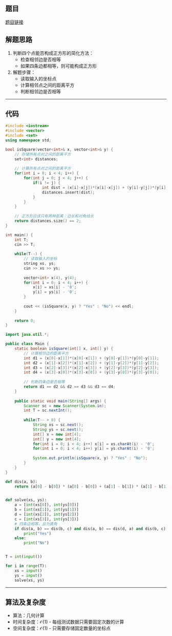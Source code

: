 ## 题目
[题目链接](https://www.nowcoder.com/practice/04c873db99a34a0c85d476be82533b98?tpId=182&tqId=314246&sourceUrl=/exam/oj&channenl=wgithub&fromPut=wgithub)

## 解题思路

1. 判断四个点能否构成正方形的简化方法：
   - 检查相邻边是否相等
   - 如果四条边都相等，则可能构成正方形
2. 解题步骤：
   - 读取输入的坐标点
   - 计算相邻点之间的距离平方
   - 判断相邻边是否相等

---

## 代码

```cpp []
#include <iostream>
#include <vector>
#include <set>
using namespace std;

bool isSquare(vector<int>& x, vector<int>& y) {
    // 存储所有点对之间的距离平方
    set<int> distances;
    
    // 计算所有点对之间的距离平方
    for(int i = 0; i < 4; i++) {
        for(int j = 0; j < 4; j++) {
            if(i != j) {
                int dist = (x[i]-x[j])*(x[i]-x[j]) + (y[i]-y[j])*(y[i]-y[j]);
                distances.insert(dist);
            }
        }
    }
    
    // 正方形应该只有两种距离：边长和对角线长
    return distances.size() == 2;
}

int main() {
    int T;
    cin >> T;
    
    while(T--) {
        // 读取输入的坐标
        string xs, ys;
        cin >> xs >> ys;
        
        vector<int> x(4), y(4);
        for(int i = 0; i < 4; i++) {
            x[i] = xs[i] - '0';
            y[i] = ys[i] - '0';
        }
        
        cout << (isSquare(x, y) ? "Yes" : "No") << endl;
    }
    
    return 0;
}
```

```java []
import java.util.*;

public class Main {
    static boolean isSquare(int[] x, int[] y) {
        // 计算相邻边的距离平方
        int d1 = (x[0]-x[1])*(x[0]-x[1]) + (y[0]-y[1])*(y[0]-y[1]);
        int d2 = (x[1]-x[2])*(x[1]-x[2]) + (y[1]-y[2])*(y[1]-y[2]);
        int d3 = (x[2]-x[3])*(x[2]-x[3]) + (y[2]-y[3])*(y[2]-y[3]);
        int d4 = (x[3]-x[0])*(x[3]-x[0]) + (y[3]-y[0])*(y[3]-y[0]);
        
        // 判断四条边是否相等
        return d1 == d2 && d2 == d3 && d3 == d4;
    }
    
    public static void main(String[] args) {
        Scanner sc = new Scanner(System.in);
        int T = sc.nextInt();
        
        while(T-- > 0) {
            String xs = sc.next();
            String ys = sc.next();
            int[] x = new int[4];
            int[] y = new int[4];
            for(int i = 0; i < 4; i++) x[i] = xs.charAt(i) - '0';
            for(int i = 0; i < 4; i++) y[i] = ys.charAt(i) - '0';
            
            System.out.println(isSquare(x, y) ? "Yes" : "No");
        }
    }
}
```

```python []
def dis(a, b):
    return (a[0] - b[0]) * (a[0] - b[0]) + (a[1] - b[1]) * (a[1] - b[1])


def solve(xs, ys):
    a = [int(xs[0]), int(ys[0])]
    b = [int(xs[1]), int(ys[1])]
    d = [int(xs[2]), int(ys[2])]
    c = [int(xs[3]), int(ys[3])]
    # 四条边相等，且为直角
    if dis(a, b) == dis(b, c) and dis(a, b) == dis(d, a) and dis(b, c) == dis(c, d):
        print("Yes")
    else:
        print("No")


T = int(input())

for i in range(T):
    xs = input()
    ys = input()
    solve(xs, ys)
```

---

## 算法及复杂度
- 算法：几何计算
- 时间复杂度：$\mathcal{O}(1)$ - 每组测试数据只需要固定次数的计算
- 空间复杂度：$\mathcal{O}(1)$ - 只需要存储固定数量的坐标点
